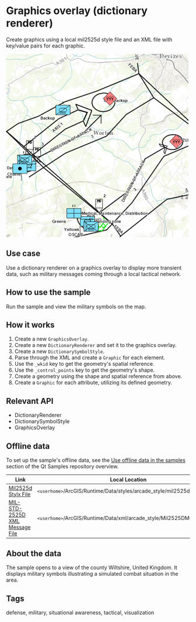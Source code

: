 # Graphics overlay (dictionary renderer)

Create graphics using a local mil2525d style file and an XML file with key/value pairs for each graphic.

![](screenshot.png)

## Use case

Use a dictionary renderer on a graphics overlay to display more transient data, such as military messages coming through a local tactical network.

## How to use the sample

Run the sample and view the military symbols on the map.

## How it works

1. Create a new `GraphicsOverlay`.
2. Create a new `DictionaryRenderer` and set it to the graphics overlay.
3. Create a new `DictionarySymbolStyle`.
4. Parse through the XML and create a `Graphic` for each element.
5. Use the `_wkid` key to get the geometry's spatial reference.
6. Use the `_control_points` key to get the geometry's shape.
7. Create a geometry using the shape and spatial reference from above.
8. Create a `Graphic` for each attribute, utilizing its defined geometry.

## Relevant API

* DictionaryRenderer
* DictionarySymbolStyle
* GraphicsOverlay

## Offline data

To set up the sample's offline data, see the [Use offline data in the samples](https://github.com/Esri/arcgis-runtime-samples-qt#use-offline-data-in-the-samples) section of the Qt Samples repository overview.

Link | Local Location
---------|-------|
|[Mil2525d Stylx File](https://www.arcgis.com/home/item.html?id=c78b149a1d52414682c86a5feeb13d30)| `<userhome>`/ArcGIS/Runtime/Data/styles/arcade_style/mil2525d.stylx |
|[MIL-STD-2525D XML Message File](https://arcgisruntime.maps.arcgis.com/home/item.html?id=1e4ea99af4b440c092e7959cf3957bfa)| `<userhome>`/ArcGIS/Runtime/Data/xml/arcade_style/Mil2525DMessages.xml |

## About the data

The sample opens to a view of the county Wiltshire, United Kingdom. It displays military symbols illustrating a simulated combat situation in the area.

## Tags

defense, military, situational awareness, tactical, visualization

